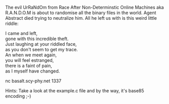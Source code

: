 
The evil UrRaNdOm from Race After Non-Determinstic Online Machines aka R.A.N.D.O.M is about to randomise all the binary files in the world. Agent Abstract died trying to neutralize him. All he left us with is this weird little riddle:

I came and left,  
gone with this incredible theft.  
Just laughing at your riddled face,  
as you don't seem to get my trace.  
An when we meet again,  
you will feel estranged,  
there is a faint of pain,  
as I myself have changed.

nc basalt.scy-phy.net 1337    

Hints: Take a look at the example.c file
       and by the way, it's base85 encoding ;-)
